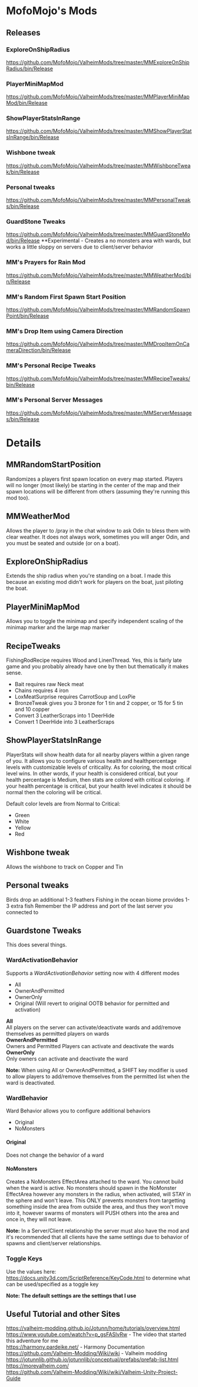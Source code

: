# MofoMojo's Mods

## Releases
### ExploreOnShipRadius
https://github.com/MofoMojo/ValheimMods/tree/master/MMExploreOnShipRadius/bin/Release

### PlayerMiniMapMod
https://github.com/MofoMojo/ValheimMods/tree/master/MMPlayerMiniMapMod/bin/Release

### ShowPlayerStatsInRange
https://github.com/MofoMojo/ValheimMods/tree/master/MMShowPlayerStatsInRange/bin/Release

### Wishbone tweak
https://github.com/MofoMojo/ValheimMods/tree/master/MMWishboneTweak/bin/Release

### Personal tweaks
https://github.com/MofoMojo/ValheimMods/tree/master/MMPersonalTweaks/bin/Release

### GuardStone Tweaks
https://github.com/MofoMojo/ValheimMods/tree/master/MMGuardStoneMod/bin/Release
**Experimental - Creates a no monsters area with wards, but works a little sloppy on servers due to client/server behavior 

### MM's Prayers for Rain Mod
https://github.com/MofoMojo/ValheimMods/tree/master/MMWeatherMod/bin/Release

### MM's Random First Spawn Start Position
https://github.com/MofoMojo/ValheimMods/tree/master/MMRandomSpawnPoint/bin/Release

### MM's Drop Item using Camera Direction
https://github.com/MofoMojo/ValheimMods/tree/master/MMDropItemOnCameraDirection/bin/Release

### MM's Personal Recipe Tweaks
https://github.com/MofoMojo/ValheimMods/tree/master/MMRecipeTweaks/bin/Release

### MM's Personal Server Messages
https://github.com/MofoMojo/ValheimMods/tree/master/MMServerMessages/bin/Release

# Details
## MMRandomStartPosition
Randomizes a players first spawn location on every map started. Players will no longer (most likely) be starting in the center of the map and their spawn locations will be different from others (assuming they're running this mod too).

## MMWeatherMod
Allows the player to /pray in the chat window to ask Odin to bless them with clear weather. It does not always work, sometimes you will anger Odin, and you must be seated and outside (or on a boat). 

## ExploreOnShipRadius
Extends the ship radius when you're standing on a boat. I made this because an existing mod didn't work for players on the boat, just piloting the boat.

## PlayerMiniMapMod
Allows you to toggle the minimap and specify independent scaling of the minimap marker and the large map marker

## RecipeTweaks
FishingRodRecipe requires Wood and LinenThread. Yes, this is fairly late game and you probably already have one by then but thematically it makes sense. 
* Bait requires raw Neck meat
* Chains requires 4 iron
* LoxMeatSurprise requires CarrotSoup and LoxPie
* BronzeTweak gives you 3 bronze for 1 tin and 2 copper, or 15 for 5 tin and 10 copper
* Convert 3 LeatherScraps into 1 DeerHide
* Convert 1 DeerHide into 3 LeatherScraps

## ShowPlayerStatsInRange 
PlayerStats will show health data for all nearby players within a given range of you. It allows you to configure various health and healthpercentage levels with customizable levels of criticality. As for coloring, the most critical level wins. In other words, if your health is considered critical, but your health percentage is Medium, then stats are colored with critical coloring. if your health percentage is critical, but your health level indicates it should be normal then the coloring will be critical.

Default color levels are from Normal to Critical:

* Green
* White
* Yellow
* Red

## Wishbone tweak
Allows the wishbone to track on Copper and Tin

## Personal tweaks
Birds drop an additional 1-3 feathers
Fishing in the ocean biome provides 1-3 extra fish
Remember the IP address and port of the last server you connected to

## Guardstone Tweaks
This does several things. 

### WardActivationBehavior
Supports a *WardActivationBehavior* setting now with 4 different modes
* All
* OwnerAndPermitted
* OwnerOnly
* Original (Will revert to original OOTB behavior for permitted and activation)

**All**  
All players on the server can activate/deactivate wards and add/remove themselves as permitted players on wards  
**OwnerAndPermitted**  
Owners and Permitted Players can activate and deactivate the wards  
**OwnerOnly**  
Only owners can activate and deactivate the ward  

**Note:**
When using All or OwnerAndPermitted, a SHIFT key modifier is used to allow players to add/remove themselves from the permitted list when the ward is deactivated.

### WardBehavior
Ward Behavior allows you to configure additional behaviors
* Original
* NoMonsters

#### Original
Does not change the behavior of a ward
#### NoMonsters
Creates a NoMonsters EffectArea attached to the ward. You cannot build when the ward is active. 
No monsters should spawn in the NoMonster EffectArea however any monsters in the radius, when activated, will STAY in the sphere and won't leave.
This ONLY prevents monsters from targetting something inside the area from outside the area, and thus they won't move into it, however swarms of monsters will PUSH others into the area and once in, they will not leave.

**Note:**
In a Server/Client relationship the server must also have the mod and it's recommended that all clients have the same settings due to behavior of spawns and client/server relationships.


### Toggle Keys
Use the values here: https://docs.unity3d.com/ScriptReference/KeyCode.html to determine what can be used/specified as a toggle key

**Note: The default settings are the settings that I use**

## Useful Tutorial and other Sites
https://valheim-modding.github.io/Jotunn/home/tutorials/overview.html  
https://www.youtube.com/watch?v=p_gsFASlvRw - The video that started this adventure for me  
https://harmony.pardeike.net/ - Harmony Documentation  
https://github.com/Valheim-Modding/Wiki/wiki - Valheim modding  
https://jotunnlib.github.io/jotunnlib/conceptual/prefabs/prefab-list.html  
https://morevalheim.com/  
https://github.com/Valheim-Modding/Wiki/wiki/Valheim-Unity-Project-Guide  
